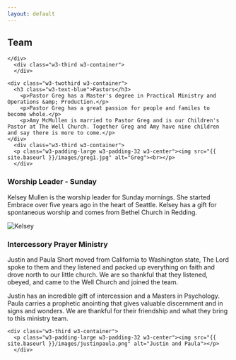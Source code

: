 ```yaml
---
layout: default
---
```



<!--MAIN BODY -->    
  <div class="w3-row" style="max-width:1000px; margin:0 auto;">
    <div class="w3-twothird w3-container">
      <h2 class="w3-text-blue">Team</h2>
      
    </div>
      <div class="w3-third w3-container">
      </div>
   </div>
    
<!-- Greg and Amy -->
  <div class="w3-row" style="max-width:1000px;">
      
    <div class="w3-twothird w3-container">
      <h3 class="w3-text-blue">Pastors</h3>
        <p>Pastor Greg has a Master's degree in Practical Ministry and Operations &amp; Production.</p>
        <p>Pastor Greg has a great passion for people and familes to become whole.</p>
        <p>Amy McMullen is married to Pastor Greg and is our Children's Pastor at The Well Church. Together Greg and Amy have nine children and say there is more to come.</p>
    </div>
      <div class="w3-third w3-container">
      <p class="w3-padding-large w3-padding-32 w3-center"><img src="{{ site.baseurl }}/images/greg1.jpg" alt="Greg"><br></p>
      </div>
      
  </div>
    
<!-- Kelsey Mullen -->    
  <div class="w3-row" style="max-width:1000px;">
    <div class="w3-twothird w3-container">
      <h3 class="w3-text-blue">Worship Leader - Sunday</h3>
      <p>Kelsey Mullen is the worship leader for Sunday mornings. She started Embrace over five years ago in the heart of Seattle. Kelsey has a gift for spontaneous worship and comes from Bethel Church in Redding.</p>
    </div>
    <div class="w3-third w3-container">
      <p class="w3-padding-large w3-padding-32 w3-center"><img src="{{ site.baseurl }}/images/kelsey2.jpg" alt="Kelsey"></p>
      </div>
  </div>  
    
<!-- Allen and Nadia 
  <div class="w3-row" style="max-width:1000px;">
    <div class="w3-twothird w3-container">
      <h3 class="w3-text-blue">Worship Leaders - Wednesday</h3>
      <p>Allen and Nadia Tate are the Worship leaders for the Wednesday evening service. They have a great gift for music and love to worship. Their hope is for their entire family to worship God together. We value what they bring together</p>
    </div>
    <div class="w3-third w3-container">
      <p class="w3-padding-large w3-padding-32 w3-center"><img src="{{ site.baseurl }}/images/tates.jpg" alt="The Tates"/></p>
      </div>
  </div> --> 
    
<!-- Jake    
  <div class="w3-row" style="max-width:1000px;">
    <div class="w3-twothird w3-container">
      <h3 class="w3-text-blue">Prayer Ministry and Elder</h3>
      <p>Jake Carlson is leading our Prayer Ministry. Jake is very passionate about people experiencing the Holy Spirit.</p>
    </div>
    <div class="w3-third w3-container">
      <p class="w3-padding-large w3-padding-32 w3-center"><img src="{{ site.baseurl }}/images/jake.jpg" alt="Jake"/></p>
      </div>
  </div>    --> 

<!-- Wes     
  <div class="w3-row" style="max-width:1000px;">
    <div class="w3-twothird w3-container">
      <h3 class="w3-text-blue">Deacon Ministry</h3>
      <p>Wes is leading the Deacon Ministry and we appreciate his heart to help make a difference in the lives of others. Wes has a heart for community and that people matter to God.</p>
    </div>
    <div class="w3-third w3-container">
      <p class="w3-padding-large w3-padding-32 w3-center"><img src="{{ site.baseurl }}/images/wes.jpg" alt="Wes"/></p>
      </div>
  </div>      -->  
    
    
<!-- Justin and Paula  -->  
  <div class="w3-row" style="max-width:1000px;">
    <div class="w3-twothird w3-container">
      <h3 class="w3-text-blue">Intercessory Prayer Ministry</h3>
      <p>Justin and Paula Short moved from California to Washington state, The Lord spoke to them and they listened and packed up everything on faith and drove north to our little church. We are so thankful that they listened, obeyed, and came to the Well Church and joined the team.</p>
      <p>Justin has an incredible gift of intercession and a Masters in Psychology. Paula carries a prophetic anointing that gives valuable discernment and in signs and wonders. We are thankful for their friendship and what they bring to this ministry team.</p>    
    </div>
      
    <div class="w3-third w3-container">
      <p class="w3-padding-large w3-padding-32 w3-center"><img src="{{ site.baseurl }}/images/justinpaula.png" alt="Justin and Paula"></p>
      </div>
  </div>       
    
<!-- Matthew  
  <div class="w3-row" style="max-width:1000px;">
    <div class="w3-twothird w3-container">
      <h3 class="w3-text-blue">Community Outreach</h3>
      <p>Matthew Hutchinson grew up and resides in Machias and has a great heart for his family and community. Matt has a very hospitable posture and will make you feel very welcome and at home.</p>
    </div>
      
    <div class="w3-third w3-container">
      <p class="w3-padding-large w3-padding-32 w3-center"><img src="{{ site.baseurl }}/images/matt.jpg" alt="Matthew"/></p>
      </div>
  </div>    -->   